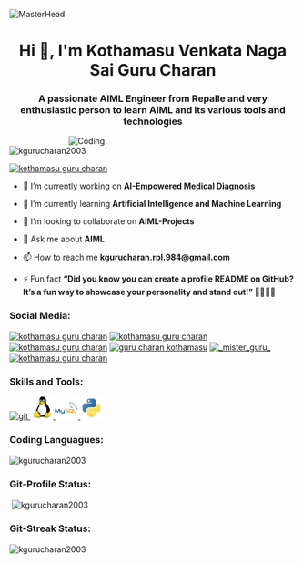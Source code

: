 ![MasterHead](https://user-images.githubusercontent.com/90236635/232446433-d5540fa2-fe28-4bb8-b929-cdb51fe61336.gif)
<h1 align="center">Hi 👋, I'm Kothamasu Venkata Naga Sai Guru Charan</h1>
<h3 align="center">A passionate AIML Engineer from Repalle and very enthusiastic person to learn AIML and its various tools and technologies</h3>
<img align="right" alt="Coding" width="400" src="https://i.pinimg.com/originals/17/a3/ef/17a3effbfcfc3e2fc1f23e512cff50bb.gif">
<p align="left"> <img src="https://komarev.com/ghpvc/?username=kgurucharan2003&label=Profile%20views&color=0e75b6&style=flat" alt="kgurucharan2003" /> </p>
<p align="left"> <a href="https://twitter.com/kothamasu guru charan" target="blank"><img src="https://img.shields.io/twitter/follow/kothamasu guru charan?logo=twitter&style=for-the-badge" alt="kothamasu guru charan" /></a> </p>

- 🔭 I’m currently working on **AI-Empowered Medical Diagnosis**

- 🌱 I’m currently learning **Artificial Intelligence and Machine Learning**

- 👯 I’m looking to collaborate on **AIML-Projects**

- 💬 Ask me about **AIML**

- 📫 How to reach me **kgurucharan.rpl.984@gmail.com**

- ⚡ Fun fact **“Did you know you can create a profile README on GitHub? It’s a fun way to showcase your personality and stand out!” 🚀👩‍💻🌟**

<h3 align="left">Social Media:</h3>
<p align="left">
<a href="https://x.com/GuruKothamasu" target="blank"><img align="center" src="https://raw.githubusercontent.com/rahuldkjain/github-profile-readme-generator/master/src/images/icons/Social/twitter.svg" alt="kothamasu guru charan" height="30" width="40" /></a>
<a href="https://www.linkedin.com/in/kothamasu-guru-charan-747322280/" target="blank"><img align="center" src="https://raw.githubusercontent.com/rahuldkjain/github-profile-readme-generator/master/src/images/icons/Social/linked-in-alt.svg" alt="kothamasu guru charan" height="30" width="40" /></a>
<a href="https://www.kaggle.com/kothamasugurucharan" target="blank"><img align="center" src="https://raw.githubusercontent.com/rahuldkjain/github-profile-readme-generator/master/src/images/icons/Social/kaggle.svg" alt="kothamasu guru charan" height="30" width="40" /></a>
<a href="https://www.facebook.com/profile.php?id=100023772909172" target="blank"><img align="center" src="https://raw.githubusercontent.com/rahuldkjain/github-profile-readme-generator/master/src/images/icons/Social/facebook.svg" alt="guru charan kothamasu" height="30" width="40" /></a>
<a href="https://instagram.com/_mister_guru_" target="blank"><img align="center" src="https://raw.githubusercontent.com/rahuldkjain/github-profile-readme-generator/master/src/images/icons/Social/instagram.svg" alt="_mister_guru_" height="30" width="40" /></a>
<a href="https://leetcode.com/u/user8586UN/" target="blank"><img align="center" src="https://raw.githubusercontent.com/rahuldkjain/github-profile-readme-generator/master/src/images/icons/Social/leet-code.svg" alt="kothamasu guru charan" height="30" width="40" /></a>
</p>

<h3 align="left">Skills and Tools:</h3>
<p align="left"> <a href="https://git-scm.com/" target="_blank" rel="noreferrer"> <img src="https://www.vectorlogo.zone/logos/git-scm/git-scm-icon.svg" alt="git" width="40" height="40"/> </a> <a href="https://www.linux.org/" target="_blank" rel="noreferrer"> <img src="https://raw.githubusercontent.com/devicons/devicon/master/icons/linux/linux-original.svg" alt="linux" width="40" height="40"/> </a> <a href="https://www.mysql.com/" target="_blank" rel="noreferrer"> <img src="https://raw.githubusercontent.com/devicons/devicon/master/icons/mysql/mysql-original-wordmark.svg" alt="mysql" width="40" height="40"/> </a> <a href="https://www.python.org" target="_blank" rel="noreferrer"> <img src="https://raw.githubusercontent.com/devicons/devicon/master/icons/python/python-original.svg" alt="python" width="40" height="40"/> </a> </p>

<h3 align="left">Coding Languagues:</h3>
<p><img align="center" src="https://github-readme-stats.vercel.app/api/top-langs?username=kgurucharan2003&show_icons=true&locale=en&layout=compact" alt="kgurucharan2003" /></p>
<h3 align="left">Git-Profile Status:</h3>
<p>&nbsp;<img align="center" src="https://github-readme-stats.vercel.app/api?username=kgurucharan2003&show_icons=true&locale=en" alt="kgurucharan2003" /></p>
<h3 align="left">Git-Streak Status:</h3>
<p><img align="center" src="https://github-readme-streak-stats.herokuapp.com/?user=kgurucharan2003&" alt="kgurucharan2003" /></p>
